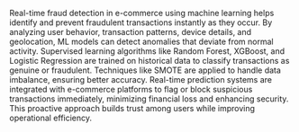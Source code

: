 Real-time fraud detection in e-commerce using machine learning helps identify and prevent fraudulent transactions instantly as they occur.
By analyzing user behavior, transaction patterns, device details, and geolocation, ML models can detect anomalies that deviate from normal activity. 
Supervised learning algorithms like Random Forest, XGBoost, and Logistic Regression are trained on historical data to classify transactions as genuine or fraudulent.
Techniques like SMOTE are applied to handle data imbalance, ensuring better accuracy. 
Real-time prediction systems are integrated with e-commerce platforms to flag or block suspicious transactions immediately, minimizing financial loss and enhancing security. 
This proactive approach builds trust among users while improving operational efficiency.
